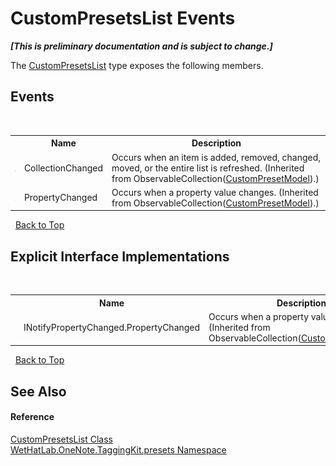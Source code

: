 # CustomPresetsList Events
 _**\[This is preliminary documentation and is subject to change.\]**_

The <a href="d64586d4-053f-2dcf-1401-d4e70c013418">CustomPresetsList</a> type exposes the following members.


## Events
&nbsp;<table><tr><th></th><th>Name</th><th>Description</th></tr><tr><td>![Public event](media/pubevent.gif "Public event")</td><td>CollectionChanged</td><td>
Occurs when an item is added, removed, changed, moved, or the entire list is refreshed.
 (Inherited from ObservableCollection(<a href="62d9af5e-d8bb-3509-d4de-855e56c66939">CustomPresetModel</a>).)</td></tr><tr><td>![Protected event](media/protevent.gif "Protected event")</td><td>PropertyChanged</td><td>
Occurs when a property value changes.
 (Inherited from ObservableCollection(<a href="62d9af5e-d8bb-3509-d4de-855e56c66939">CustomPresetModel</a>).)</td></tr></table>&nbsp;
<a href="#custompresetslist-events">Back to Top</a>

## Explicit Interface Implementations
&nbsp;<table><tr><th></th><th>Name</th><th>Description</th></tr><tr><td>![Explicit interface implementation](media/pubinterface.gif "Explicit interface implementation")![Private event](media/privevent.gif "Private event")</td><td>INotifyPropertyChanged.PropertyChanged</td><td>
Occurs when a property value changes.
 (Inherited from ObservableCollection(<a href="62d9af5e-d8bb-3509-d4de-855e56c66939">CustomPresetModel</a>).)</td></tr></table>&nbsp;
<a href="#custompresetslist-events">Back to Top</a>

## See Also


#### Reference
<a href="d64586d4-053f-2dcf-1401-d4e70c013418">CustomPresetsList Class</a><br /><a href="ea4587cb-d2a8-edd6-403b-ce9e36b93c30">WetHatLab.OneNote.TaggingKit.presets Namespace</a><br />
